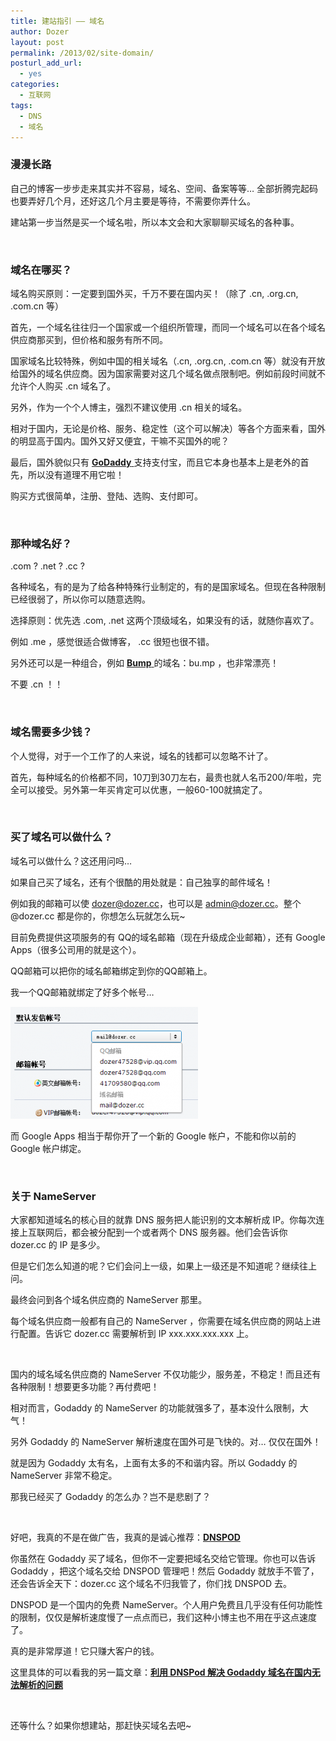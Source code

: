 ```yaml
---
title: 建站指引 —— 域名
author: Dozer
layout: post
permalink: /2013/02/site-domain/
posturl_add_url:
  - yes
categories:
  - 互联网
tags:
  - DNS
  - 域名
---
```


### <span id="i">漫漫长路</span>

自己的博客一步步走来其实并不容易，域名、空间、备案等等… 全部折腾完起码也要弄好几个月，还好这几个月主要是等待，不需要你弄什么。

建站第一步当然是买一个域名啦，所以本文会和大家聊聊买域名的各种事。

&nbsp;

### <span id="i-2">域名在哪买？</span>

域名购买原则：一定要到国外买，千万不要在国内买！（除了 .cn, .org.cn, .com.cn 等）

首先，一个域名往往归一个国家或一个组织所管理，而同一个域名可以在各个域名供应商那买到，但价格和服务有所不同。

国家域名比较特殊，例如中国的相关域名（.cn, .org.cn, .com.cn 等）就没有开放给国外的域名供应商。因为国家需要对这几个域名做点限制吧。例如前段时间就不允许个人购买 .cn 域名了。

另外，作为一个个人博主，强烈不建议使用 .cn 相关的域名。

相对于国内，无论是价格、服务、稳定性（这个可以解决）等各个方面来看，国外的明显高于国内。国外又好又便宜，干嘛不买国外的呢？

最后，国外貌似只有 <a href="http://www.godaddy.com/" target="_blank"><strong>GoDaddy</strong> </a>支持支付宝，而且它本身也基本上是老外的首先，所以没有道理不用它啦！

购买方式很简单，注册、登陆、选购、支付即可。

<em id="__mceDel"><!--more--></em>

&nbsp;

### <span id="i-3">那种域名好？</span>

.com ? .net ? .cc ?

各种域名，有的是为了给各种特殊行业制定的，有的是国家域名。但现在各种限制已经很弱了，所以你可以随意选购。

选择原则：优先选 .com, .net 这两个顶级域名，如果没有的话，就随你喜欢了。

例如 .me ，感觉很适合做博客， .cc 很短也很不错。

另外还可以是一种组合，例如 <a href="https://bu.mp/" target="_blank"><strong>Bump</strong> </a>的域名：bu.mp ，也非常漂亮！

不要 .cn ！！

&nbsp;

### <span id="i-4">域名需要多少钱？</span>

个人觉得，对于一个工作了的人来说，域名的钱都可以忽略不计了。

首先，每种域名的价格都不同，10刀到30刀左右，最贵也就人名币200/年啦，完全可以接受。另外第一年买肯定可以优惠，一般60-100就搞定了。

&nbsp;

### <span id="i-5">买了域名可以做什么？</span>

域名可以做什么？这还用问吗…

如果自己买了域名，还有个很酷的用处就是：自己独享的邮件域名！

例如我的邮箱可以使 dozer@dozer.cc，也可以是 admin@dozer.cc。整个 @dozer.cc 都是你的，你想怎么玩就怎么玩~

目前免费提供这项服务的有 QQ的域名邮箱（现在升级成企业邮箱），还有 Google Apps（很多公司用的就是这个）。

QQ邮箱可以把你的域名邮箱绑定到你的QQ邮箱上。

我一个QQ邮箱就绑定了好多个帐号…

[<img class="alignnone size-medium wp-image-1051" alt="qq" src="/uploads/2013/02/qq-300x179.png" width="300" height="179" />][1]

而 Google Apps 相当于帮你开了一个新的 Google 帐户，不能和你以前的 Google 帐户绑定。

&nbsp;

### <span id="_NameServer">关于 NameServer</span>

大家都知道域名的核心目的就靠 DNS 服务把人能识别的文本解析成 IP。你每次连接上互联网后，都会被分配到一个或者两个 DNS 服务器。他们会告诉你 dozer.cc 的 IP 是多少。

但是它们怎么知道的呢？它们会问上一级，如果上一级还是不知道呢？继续往上问。

最终会问到各个域名供应商的 NameServer 那里。

每个域名供应商一般都有自己的 NameServer ，你需要在域名供应商的网站上进行配置。告诉它 dozer.cc 需要解析到 IP xxx.xxx.xxx.xxx 上。

&nbsp;

国内的域名域名供应商的 NameServer 不仅功能少，服务差，不稳定！而且还有各种限制！想要更多功能？再付费吧！

相对而言，Godaddy 的 NameServer 的功能就强多了，基本没什么限制，大气！

另外 Godaddy 的 NameServer 解析速度在国外可是飞快的。对… 仅仅在国外！

就是因为 Godaddy 太有名，上面有太多的不和谐内容。所以 Godaddy 的 NameServer 非常不稳定。

那我已经买了 Godaddy 的怎么办？岂不是悲剧了？

&nbsp;

好吧，我真的不是在做广告，我真的是诚心推荐：<a href="https://www.dnspod.cn/" target="_blank"><strong>DNSPOD</strong></a>

你虽然在 Godaddy 买了域名，但你不一定要把域名交给它管理。你也可以告诉 Godaddy ，把这个域名交给 DNSPOD 管理吧！然后 Godaddy 就放手不管了，还会告诉全天下：dozer.cc 这个域名不归我管了，你们找 DNSPOD 去。

DNSPOD 是一个国内的免费 NameServer。个人用户免费且几乎没有任何功能性的限制，仅仅是解析速度慢了一点点而已，我们这种小博主也不用在乎这点速度了。

真的是非常厚道！它只赚大客户的钱。

这里具体的可以看我的另一篇文章：**<a title="利用 DNSPod 解决 Godaddy 域名在国内无法解析的问题" href="/2012/03/using-dnspod-solve-the-problem-of-godaddy-domain-can-not-resolving-in-china/" target="_blank">利用 DNSPod 解决 Godaddy 域名在国内无法解析的问题</a>**

&nbsp;

还等什么？如果你想建站，那赶快买域名去吧~

 [1]: /uploads/2013/02/qq.png

